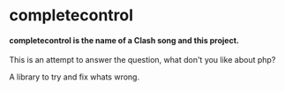 # completecontrol
<h4>completecontrol is the name of a Clash song and this project. </h4>

<p>This is an attempt to answer the question, what don't you like about php?</p>

<p>A library to try and fix whats wrong.</p>


